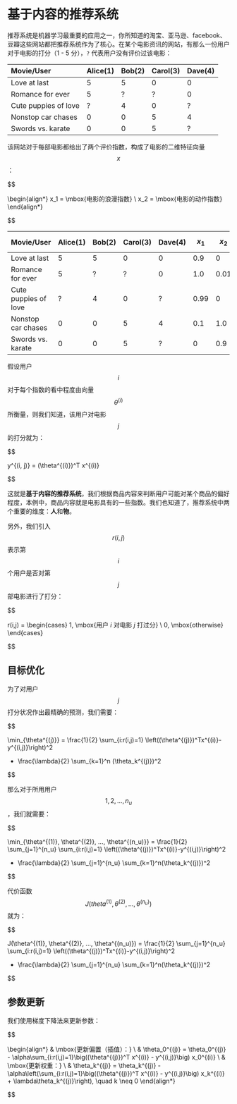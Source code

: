 基于内容的推荐系统
=============

推荐系统是机器学习最重要的应用之一，你所知道的淘宝、亚马逊、facebook、豆瓣这些网站都把推荐系统作为了核心。在某个电影资讯的网站，有那么一份用户对于电影的打分（1 - 5 分），`?` 代表用户没有评价过该电影：

| Movie/User           | Alice(1) | Bob(2) | Carol(3) | Dave(4) |
|:---------------------|:---------|:-------|:---------|:--------|
| Love at last         | 5        | 5      | 0        | 0       |
| Romance for ever     | 5        | ?      | ?        | 0       |
| Cute puppies of love | ?        | 4      | 0        | ?       |
| Nonstop car chases   | 0        | 0      | 5        | 4       |
| Swords vs. karate    | 0        | 0      | 5        | ?       |


该网站对于每部电影都给出了两个评价指数，构成了电影的二维特征向量 $$x$$：

$$

\begin{align*}
x_1 = \mbox{电影的浪漫指数} \\
x_2 = \mbox{电影的动作指数}
\end{align*}

$$

| Movie/User           | Alice(1) | Bob(2) | Carol(3) | Dave(4) | $$x_1$$ | $$x_2$$ |
|:---------------------|:---------|:-------|:---------|:--------|:--------|:--------|
| Love at last         | 5        | 5      | 0        | 0       | 0.9     | 0       |
| Romance for ever     | 5        | ?      | ?        | 0       | 1.0     | 0.01    |
| Cute puppies of love | ?        | 4      | 0        | ?       | 0.99    | 0       |
| Nonstop car chases   | 0        | 0      | 5        | 4       | 0.1     | 1.0     |
| Swords vs. karate    | 0        | 0      | 5        | ?       | 0       | 0.9     |

假设用户 $$i$$ 对于每个指数的看中程度由向量 $$\theta^{(i)}$$ 所衡量，则我们知道，该用户对电影 $$j$$ 的打分就为：

$$

y^{(i, j)} = (\theta^{(i)})^T x^{(i)}

$$

这就是**基于内容的推荐系统**，我们根据商品内容来判断用户可能对某个商品的偏好程度，本例中，商品内容就是电影具有的一些指数。我们也知道了，推荐系统中两个重要的维度：**人**和**物**。

另外，我们引入 $$r(i,j)$$ 表示第 $$i$$ 个用户是否对第 $$j$$ 部电影进行了打分：

$$

r(i,j) =
\begin{cases}
1, \mbox{用户 $i$ 对电影 $j$ 打过分} \\
0, \mbox{otherwise}
\end{cases}

$$

目标优化
------------------

为了对用户 $$j$$ 打分状况作出最精确的预测，我们需要：

$$

\min_{\theta^{(j)}} = \frac{1}{2} \sum_{i:r(i,j)=1} \left((\theta^{(j)})^Tx^{(i)}-y^{(i,j)}\right)^2
+ \frac{\lambda}{2} \sum_{k=1}^n (\theta_k^{(j)})^2

$$


那么对于所用用户 $$1, 2, ... , n_u$$，我们就需要：

$$

\min_{\theta^{(1)}, \theta^{(2)}, ..., \theta^{(n_u)}} = \frac{1}{2} \sum_{j=1}^{n_u} \sum_{i:r(i,j)=1} \left((\theta^{(j)})^Tx^{(i)}-y^{(i,j)}\right)^2
+ \frac{\lambda}{2} \sum_{j=1}^{n_u} \sum_{k=1}^n(\theta_k^{(j)})^2

$$

代价函数 $$J(theta^{(1)}, \theta^{(2)}, ..., \theta^{(n_u)})$$ 就为：

$$

J(\theta^{(1)}, \theta^{(2)}, ..., \theta^{(n_u)}) = \frac{1}{2} \sum_{j=1}^{n_u} \sum_{i:r(i,j)=1} \left((\theta^{(j)})^Tx^{(i)}-y^{(i,j)}\right)^2
+ \frac{\lambda}{2} \sum_{j=1}^{n_u} \sum_{k=1}^n(\theta_k^{(j)})^2

$$

参数更新
--------------

我们使用梯度下降法来更新参数：

$$

\begin{align*}
& \mbox{更新偏置（插值）：} \\
& \theta_0^{(j)} = \theta_0^{(j)} - \alpha\sum_{i:r(i,j)=1}\big((\theta^{(j)})^T x^{(i)} - y^{(i,j)}\big) x_0^{(i)} \\
& \mbox{更新权重：} \\
& \theta_k^{(j)} = \theta_k^{(j)} - \alpha\left(\sum_{i:r(i,j)=1}\big((\theta^{(j)})^T x^{(i)} - y^{(i,j)}\big) x_k^{(i)} + \lambda\theta_k^{(j)}\right), \quad k \neq 0
\end{align*}

$$
